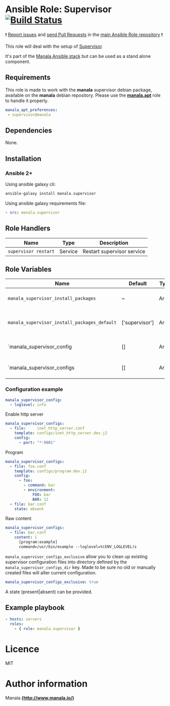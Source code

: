 # Ansible Role: Supervisor [![Build Status](https://travis-ci.org/manala/ansible-role-supervisor.svg?branch=master)](https://travis-ci.org/manala/ansible-role-supervisor)

:exclamation: [Report issues](https://github.com/manala/ansible-roles/issues) and [send Pull Requests](https://github.com/manala/ansible-roles/pulls) in the [main Ansible Role repository](https://github.com/manala/ansible-roles) :exclamation:

This role will deal with the setup of [Supervisor](http://supervisord.org/).

It's part of the [Manala Ansible stack](http://www.manala.io) but can be used as a stand alone component.

## Requirements

This role is made to work with the __manala__ supervisor debian package, available on the __manala__ debian repository. Please use the [**manala.apt**](https://galaxy.ansible.com/manala/apt/) role to handle it properly.

```yaml
manala_apt_preferences:
 - supervisor@manala
```

## Dependencies

None.

## Installation

### Ansible 2+

Using ansible galaxy cli:

```bash
ansible-galaxy install manala.supervisor
```

Using ansible galaxy requirements file:

```yaml
- src: manala.supervisor
```

## Role Handlers

| Name                 | Type    | Description                |
| -------------------- | ------- | -------------------------- |
| `supervisor restart` | Service | Restart supervisor service |

## Role Variables

| Name                                         | Default        | Type  | Description                            |
| -------------------------------------------- | -------------- | ----- | -------------------------------------- |
| `manala_supervisor_install_packages`         | ~              | Array | Dependency packages to install         |
| `manala_supervisor_install_packages_default` | ['supervisor'] | Array | Default dependency packages to install |
| `manala_supervisor_config                    | []             | Array | Main configuration directives          |
| `manala_supervisor_configs                   | []             | Array | Additional configurations directives   |

### Configuration example

```yaml
manala_supervisor_config:
  - loglevel: info
```

Enable http server

```yaml
manala_supervisor_configs:
  - file:     inet_http_server.conf
    template: configs/inet_http_server.dev.j2
    config:
      - port: "*:9001"
```

Program

```yaml
manala_supervisor_configs:
  - file: foo.conf
    template: configs/program.dev.j2
    config:
      - foo:
        - command: bar
        - environment:
            FOO: bar
            BAR: 12
  - file: bar.conf
    state: absent
```

Raw content

```yaml
manala_supervisor_configs:
  - file: bar.conf
    content: |
      [program:example]
      command=/usr/bin/example --loglevel=%(ENV_LOGLEVEL)s
```

`manala_supervisor_configs_exclusive` allow you to clean up existing supervisor configuration files into directory defined by the `manala_supervisor_configs_dir` key. Made to be sure no old or manually created files will alter current configuration.

```yaml
manala_supervisor_configs_exclusive: true
```

A state (present|absent) can be provided.

## Example playbook

```yaml
- hosts: servers
  roles:
    - { role: manala.supervisor }
```

# Licence

MIT

# Author information

Manala [**(http://www.manala.io/)**](http://www.manala.io)
